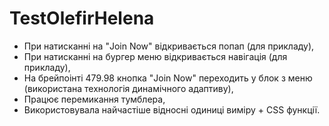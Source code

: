 # TestOlefirHelena
 
- При натисканні на "Join Now" відкривається попап (для прикладу),
- При натисканні на бургер меню відкривається навігація (для прикладу),
- На брейпоінті 479.98 кнопка "Join Now" переходить у блок з меню (використана технологія динамічного адаптиву),
- Працює перемикання тумблера,
- Використовувала найчастіше відносні одиниці виміру + CSS функції.

